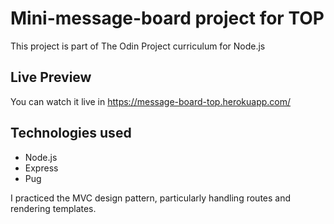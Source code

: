 
# Mini-message-board project for TOP

This project is part of The Odin Project curriculum for Node.js

## Live Preview

You can watch it live in https://message-board-top.herokuapp.com/

## Technologies used
* Node.js
* Express
* Pug

I practiced the MVC design pattern, particularly handling routes and rendering templates.
